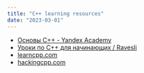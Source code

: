 ```yaml
---
title: "C++ learning resources"
date: "2023-03-01"
---
```


- [Основы С++ - Yandex Academy](https://academy.yandex.ru/handbook/cpp)
- [Уроки по С++ для начинающих / Ravesli](https://ravesli.com/uroki-cpp/)
- [learncpp.com](https://www.learncpp.com/)
- [hackingcpp.com](https://hackingcpp.com/index.html)
